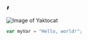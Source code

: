 # ,
![Image of Yaktocat](https://octodex.github.com/images/yaktocat.png)
``` javascript
var myVar = "Hello, world!";
```
